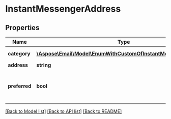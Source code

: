 # InstantMessengerAddress

## Properties
Name | Type | Description | Notes
------------ | ------------- | ------------- | -------------
**category** | [**\Aspose\Email\Model\EnumWithCustomOfInstantMessengerCategory**](EnumWithCustomOfInstantMessengerCategory.md) | Address category. | [optional] 
**address** | **string** | Address. | [optional] 
**preferred** | **bool** | Determines whether this address is preferred. | 



[[Back to Model list]](README.md#documentation-for-models) [[Back to API list]](README.md#documentation-for-api-endpoints) [[Back to README]](README.md)


